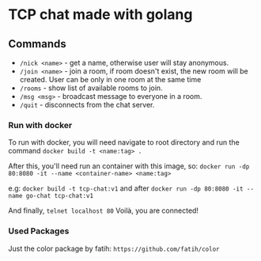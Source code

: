 # TCP chat made with golang

## Commands

- `/nick <name>` - get a name, otherwise user will stay anonymous.
- `/join <name>` - join a room, if room doesn't exist, the new room will be created. User can be only in one room at the same time
- `/rooms` - show list of available rooms to join.
- `/msg <msg>` - broadcast message to everyone in a room.
- `/quit` - disconnects from the chat server.

### Run with docker
To run with docker, you will need navigate to root directory and run the command `docker build -t <name:tag> .`

After this, you'll need run an container with this image, so:
`docker run -dp 80:8080 -it --name <container-name> <name:tag>`

e.g: `docker build -t tcp-chat:v1` and after `docker run -dp 80:8080 -it --name go-chat tcp-chat:v1`

And finally, `telnet localhost 80` 
Voilà, you are connected!

### Used Packages 
Just the color package by fatih: `https://github.com/fatih/color`

